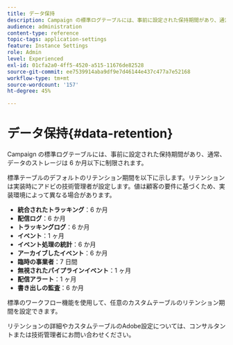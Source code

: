 ```yaml
---
title: データ保持
description: Campaign の標準ログテーブルには、事前に設定された保持期間があり、通常、データのストレージは 6 か月以下に制限されます。 標準テーブルのデフォルトのリテンション値について説明します。
audience: administration
content-type: reference
topic-tags: application-settings
feature: Instance Settings
role: Admin
level: Experienced
exl-id: 01cfa2a0-4ff5-4520-a515-11676de82528
source-git-commit: ee7539914aba9df9e7d46144e437c477a7e52168
workflow-type: tm+mt
source-wordcount: '157'
ht-degree: 45%

---
```


# データ保持{#data-retention}

Campaign の標準ログテーブルには、事前に設定された保持期間があり、通常、データのストレージは 6 か月以下に制限されます。

標準テーブルのデフォルトのリテンション期間を以下に示します。リテンションは実装時にアドビの技術管理者が設定します。値は顧客の要件に基づくため、実装環境によって異なる場合があります。

* **統合されたトラッキング**：6 か月
* **配信ログ**：6 か月
* **トラッキングログ**：6 か月
* **イベント**：1 ヶ月
* **イベント処理の統計**：6 か月
* **アーカイブしたイベント**：6 か月
* **臨時の事業者**：7 日間
* **無視されたパイプラインイベント**：1 ヶ月
* **配信アラート**：1 ヶ月
* **書き出しの監査**：6 か月

標準のワークフロー機能を使用して、任意のカスタムテーブルのリテンション期間を設定できます。

リテンションの詳細やカスタムテーブルのAdobe設定については、コンサルタントまたは技術管理者にお問い合わせください。
